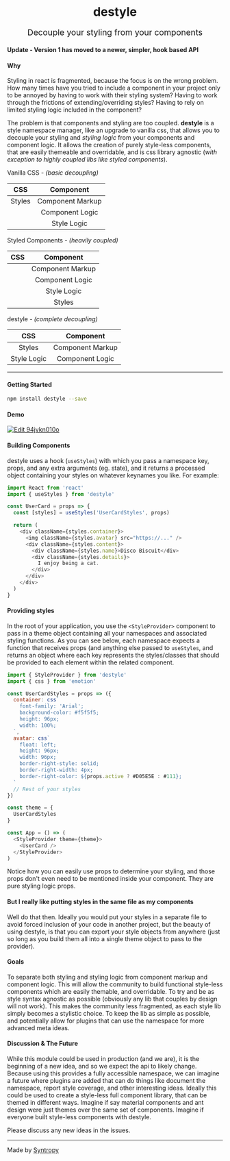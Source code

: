 <p align="center" style="color: #343a40">
  <h1 align="center">destyle</h1>
</p>
<p align="center" style="font-size: 1.2rem;">Decouple your styling from your components</p>

#### Update - Version 1 has moved to a newer, simpler, hook based API

#### Why

Styling in react is fragmented, because the focus is on the wrong problem. How many times have you tried to include a component in your project only to be annoyed by having to work with their styling system? Having to work through the frictions of extending/overriding styles? Having to rely on limited styling logic included in the component?

The problem is that components and styling are too coupled. **destyle** is a style namespace manager, like an upgrade to vanilla css, that allows you to decouple your styling and _styling logic_ from your components and component logic. It allows the creation of purely style-less components, that are easily themeable and overridable, and is css library agnostic (_with exception to highly coupled libs like styled components_).

Vanilla CSS - _(basic decoupling)_

|  CSS   |    Component     |
| :----: | :--------------: |
| Styles | Component Markup |
|        | Component Logic  |
|        |   Style Logic    |

Styled Components - _(heavily coupled)_

| CSS |    Component     |
| :-: | :--------------: |
|     | Component Markup |
|     | Component Logic  |
|     |   Style Logic    |
|     |      Styles      |

destyle - _(complete decoupling)_

|     CSS     |    Component     |
| :---------: | :--------------: |
|   Styles    | Component Markup |
| Style Logic | Component Logic  |

---

#### Getting Started

```bash
npm install destyle --save
```

#### Demo

[![Edit 94jvkn010o](https://codesandbox.io/static/img/play-codesandbox.svg)](https://codesandbox.io/s/94jvkn010o?fontsize=14)

#### Building Components

destyle uses a hook (`useStyles`) with which you pass a namespace key, props, and any extra arguments (eg. state), and it returns a processed object containing your styles on whatever keynames you like. For example:

```javascript
import React from 'react'
import { useStyles } from 'destyle'

const UserCard = props => {
  const [styles] = useStyles('UserCardStyles', props)

  return (
    <div className={styles.container}>
      <img className={styles.avatar} src="https://..." />
      <div className={styles.content}>
        <div className={styles.name}>Disco Biscuit</div>
        <div className={styles.details}>
          I enjoy being a cat.
        </div>
      </div>
    </div>
  )
}
```

#### Providing styles

In the root of your application, you use the `<StyleProvider>` component to pass in a theme object containing all your namespaces and associated styling functions. As you can see below, each namespace expects a function that receives props (and anything else passed to `useStyles`, and returns an object where each key represents the styles/classes that should be provided to each element within the related component.

```javascript
import { StyleProvider } from 'destyle'
import { css } from 'emotion'

const UserCardStyles = props => ({
  container: css`
    font-family: 'Arial';
    background-color: #f5f5f5;
    height: 96px;
    width: 100%;
  `,
  avatar: css`
    float: left;
    height: 96px;
    width: 96px;
    border-right-style: solid;
    border-right-width: 4px;
    border-right-color: ${props.active ? #D05E5E : #111};
  `
  // Rest of your styles
})

const theme = {
  UserCardStyles
}

const App = () => (
  <StyleProvider theme={theme}>
    <UserCard />
  </StyleProvider>
)
```

Notice how you can easily use props to determine your styling, and those props don't even need to be mentioned inside your component. They are pure styling logic props.

#### But I really like putting styles in the same file as my components

Well do that then. Ideally you would put your styles in a separate file to avoid forced inclusion of your code in another project, but the beauty of using destyle, is that you can export your style objects from anywhere (just so long as you build them all into a single theme object to pass to the provider).

#### Goals

To separate both styling and styling logic from component markup and component logic. This will allow the community to build functional style-less components which are easily themable, and overridable. To try and be as style syntax agnostic as possible (obviously any lib that couples by design will not work). This makes the community less fragmented, as each style lib simply becomes a stylistic choice. To keep the lib as simple as possible, and potentially allow for plugins that can use the namespace for more advanced meta ideas.

#### Discussion & The Future

While this module could be used in production (and we are), it is the beginning of a new idea, and so we expect the api to likely change. Because using this provides a fully accessible namespace, we can imagine a future where plugins are added that can do things like document the namespace, report style coverage, and other interesting ideas. Ideally this could be used to create a style-less full component library, that can be themed in different ways. Imagine if say material components and ant design were just themes over the same set of components. Imagine if everyone built style-less components with destyle.

Please discuss any new ideas in the issues.

---

Made by [Syntropy](https://www.syntropy.xyz)
